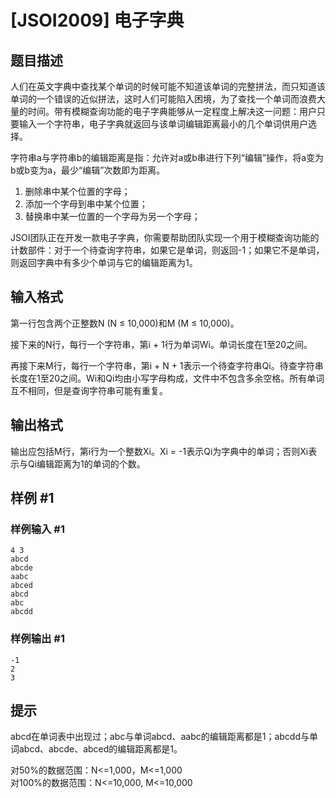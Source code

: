 # [JSOI2009] 电子字典

## 题目描述

人们在英文字典中查找某个单词的时候可能不知道该单词的完整拼法，而只知道该单词的一个错误的近似拼法，这时人们可能陷入困境，为了查找一个单词而浪费大量的时间。带有模糊查询功能的电子字典能够从一定程度上解决这一问题：用户只要输入一个字符串，电子字典就返回与该单词编辑距离最小的几个单词供用户选择。   

字符串a与字符串b的编辑距离是指：允许对a或b串进行下列“编辑”操作，将a变为b或b变为a，最少“编辑”次数即为距离。

1. 删除串中某个位置的字母；
2. 添加一个字母到串中某个位置；
3. 替换串中某一位置的一个字母为另一个字母；

JSOI团队正在开发一款电子字典，你需要帮助团队实现一个用于模糊查询功能的计数部件：对于一个待查询字符串，如果它是单词，则返回-1；如果它不是单词，则返回字典中有多少个单词与它的编辑距离为1。

## 输入格式

第一行包含两个正整数N (N ≤ 10,000)和M (M ≤ 10,000)。

接下来的N行，每行一个字符串，第i + 1行为单词Wi。单词长度在1至20之间。

再接下来M行，每行一个字符串，第i + N + 1表示一个待查字符串Qi。待查字符串长度在1至20之间。Wi和Qi均由小写字母构成，文件中不包含多余空格。所有单词互不相同，但是查询字符串可能有重复。

## 输出格式

输出应包括M行，第i行为一个整数Xi。Xi = -1表示Qi为字典中的单词；否则Xi表示与Qi编辑距离为1的单词的个数。

## 样例 #1

### 样例输入 #1
```
4 3
abcd
abcde
aabc
abced
abcd
abc
abcdd
```

### 样例输出 #1

```
-1
2
3
```

## 提示

abcd在单词表中出现过；abc与单词abcd、aabc的编辑距离都是1；abcdd与单词abcd、abcde、abced的编辑距离都是1。 

对50%的数据范围：N<=1,000，M<=1,000  
对100%的数据范围：N<=10,000, M<=10,000 
